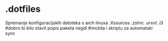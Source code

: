 # .dotfiles
Spremanje konfiguracijskih datoteka s arch linuxa
.Xsources
.zshrc
.urxvt
.i3
#dobro bi bilo stavit popis paketa negdi
#možda i skriptu za automatski sync
